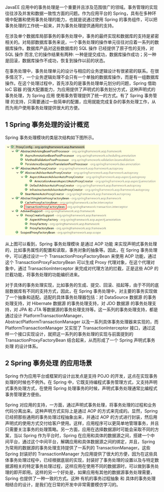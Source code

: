 JavaEE 应用中的事务处理是一个重要并且涉及范围很广的领域。事务管理的实现往往涉及并发和数据一致性方面的问题。作为应用平台的 Spring，具有在多种环境中配置和使用事务处理的能力，也就是说通过使用 Spring 的事务组件，可以把事务处理的工作统一起来，并为事务处理提供通用的支持。

在涉及单个数据库局部事务的事务处理中，事务的最终实现和数据库的支持是紧密相关的。对局部数据库事务来说，一个事务处理的操作单元往往对应着一系列的数据库操作。数据库产品对这些数据库的 SQL 操作 已经提供了原子性的支持，对 SQL 操作 而言,它的操作结果有两种: 一种是提交成功，数据库操作成功；另一种是回滚，数据库操作不成功，恢复到操作以前的状态。

在事务处理中，事务处理单元的设计与相应的业务逻辑设计有很紧密的联系。在很多情况下，一个业务逻辑处理不会只有一个单独的数据库操作，而是有一组数据库操作。在这个处理过程中，首先涉及的是事务处理单元划分的问题，Spring 借助 IoC 容器 的强大配置能力，为应用提供了声明式的事务划分方式，这种声明式的事务处理，为 Spring 应用 使用事务管理提供了统一的方式。有了 Spring 事务管理 的支持，只需要通过一些简单的配置，应用就能完成复杂的事务处理工作，从而为用户使用事务处理提供很大的方便。

## 1 Spring 事务处理的设计概览

Spring 事务处理模块的类层次结构如下图所示。

![avatar](../../../images/springTransaction/Spring事务处理模块类层次结构.png)

从上图可以看到，Spring 事务处理模块 是通过 AOP 功能 来实现声明式事务处理的，比如事务属性的配置和读取，事务对象的抽象等。因此，在 Spring 事务处理 中，可以通过设计一个 TransactionProxyFactoryBean 来使用 AOP 功能，通过这个 TransactionProxyFactoryBean 可以生成 Proxy 代理对象，在这个代理对象中，通过 TransactionInterceptor 来完成对代理方法的拦截，正是这些 AOP 的拦截功能，将事务处理的功能编织进来。

对于具体的事务处理实现，比如事务的生成、提交、回滚、挂起等，由于不同的底层数据库有不同的支持方式，因此，在 Spring 事务处理中，对主要的事务实现做了一个抽象和适配。适配的具体事务处理器包括：对 DataSource 数据源 的事务处理支持，对 Hibernate 数据源 的事务处理支持，对 JDO 数据源 的事务处理支持，对 JPA 和 JTA 等数据源的事务处理支持等。这一系列的事务处理支持，都是通过设计 PlatformTransactionManager、AbstractPlatformTransactionManager 以及一系列具体事务处理器来实现的，而 PlatformTransactionManager 又实现了 TransactionInterceptor 接口，通过这样一个接口实现设计，就把这一系列的事务处理的实现与前面提到的 TransactionProxyFactoryBean 结合起来，从而形成了一个 Spring 声明式事务处理 的设计体系。

## 2 Spring 事务处理 的应用场景

Spring 作为应用平台或框架的设计出发点是支持 POJO 的开发，这点在实现事务处理的时候也不例外。在 Spring 中，它既支持编程式事务管理方式，又支持声明式事务处理方式，在使用 Spring 处理事务的时候，声明式事务处理通常比编程式事务管理更方便些。

Spring 对应用的支持，一方面，通过声明式事务处理，将事务处理的过程和业务代码分离出来。这种声明方式实际上是通过 AOP 的方式来完成的。显然，Spring 已经把那些通用的事务处理过程抽象出来，并通过 AOP 的方式进行封装，然后用声明式的使用方式交付给客户使用。这样，应用程序可以更简单地管理事务，并且只需要关注事务的处理策略。另一方面，应用在选择数据源时可能会采取不同的方案，当以 Spring 作为平台时，Spring 在应用和具体的数据源之间，搭建一个中间平台，通过这个中间平台，解耦应用和具体数据源之间的绑定，并且，Spring 为常用的数据源的事务处理支持提供了一系列的 TransactionManager。这些 Spring 封装好的 TransactionManager 为应用提供了很大的方便，因为在这些具体事务处理过程中，已经根据底层的实现，封装好了事务处理的设置以及与特定数据源相关的特定事务处理过程，这样应用在使用不同的数据源时，可以做到事务处理的即开即用。这样的另一个好处是，如果应用有其他的数据源事务处理需要， Spring 也提供了一种一致的方式。这种 有机的事务过程抽象 和 具体的事务处理 相结合的设计，是我们在日常的开发中非常需要模仿学习的。
